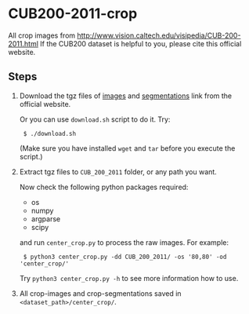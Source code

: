 # CUB200-2011-crop

All crop images from http://www.vision.caltech.edu/visipedia/CUB-200-2011.html
If the CUB200 dataset is helpful to you, please cite this official website.

## Steps

1. Download the tgz files of [images](http://www.vision.caltech.edu/visipedia-data/CUB-200-2011/CUB_200_2011.tgz) and [segmentations](http://www.vision.caltech.edu/visipedia-data/CUB-200-2011/segmentations.tgz) link from the official website.

	Or you can use `download.sh` script to do it. Try: 

		$ ./download.sh

	(Make sure you have installed `wget` and `tar` before you execute the script.)


2. Extract tgz files to `CUB_200_2011` folder, or any path you want. 

	Now check the following python packages required:
	* os
	* numpy
	* argparse
	* scipy

	and run `center_crop.py` to process the raw images. For example:

		$ python3 center_crop.py -dd CUB_200_2011/ -os '80,80' -od 'center_crop/'

	Try `python3 center_crop.py -h` to see more information how to use.

3. All crop-images and crop-segmentations saved in `<dataset_path>/center_crop/`.
